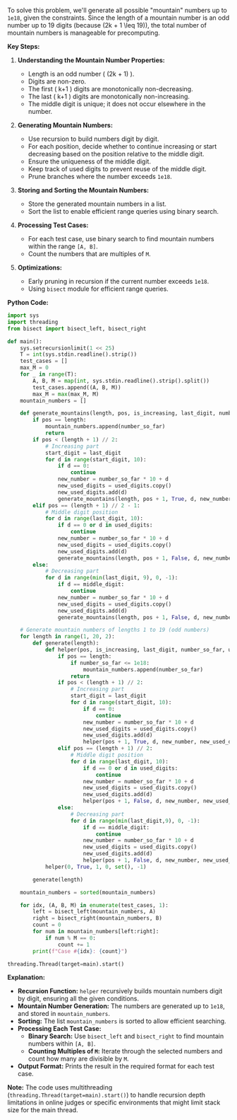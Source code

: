 To solve this problem, we'll generate all possible "mountain" numbers up to `1e18`, given the constraints. Since the length of a mountain number is an odd number up to 19 digits (because \(2k + 1 \leq 19\)), the total number of mountain numbers is manageable for precomputing.

**Key Steps:**

1. **Understanding the Mountain Number Properties:**
   - Length is an odd number \( (2k + 1) \).
   - Digits are non-zero.
   - The first \( k+1 \) digits are monotonically non-decreasing.
   - The last \( k+1 \) digits are monotonically non-increasing.
   - The middle digit is unique; it does not occur elsewhere in the number.

2. **Generating Mountain Numbers:**
   - Use recursion to build numbers digit by digit.
   - For each position, decide whether to continue increasing or start decreasing based on the position relative to the middle digit.
   - Ensure the uniqueness of the middle digit.
   - Keep track of used digits to prevent reuse of the middle digit.
   - Prune branches where the number exceeds `1e18`.

3. **Storing and Sorting the Mountain Numbers:**
   - Store the generated mountain numbers in a list.
   - Sort the list to enable efficient range queries using binary search.

4. **Processing Test Cases:**
   - For each test case, use binary search to find mountain numbers within the range `[A, B]`.
   - Count the numbers that are multiples of `M`.

5. **Optimizations:**
   - Early pruning in recursion if the current number exceeds `1e18`.
   - Using `bisect` module for efficient range queries.

**Python Code:**

```python
import sys
import threading
from bisect import bisect_left, bisect_right

def main():
    sys.setrecursionlimit(1 << 25)
    T = int(sys.stdin.readline().strip())
    test_cases = []
    max_M = 0
    for _ in range(T):
        A, B, M = map(int, sys.stdin.readline().strip().split())
        test_cases.append((A, B, M))
        max_M = max(max_M, M)
    mountain_numbers = []

    def generate_mountains(length, pos, is_increasing, last_digit, number_so_far, used_digits, middle_digit):
        if pos == length:
            mountain_numbers.append(number_so_far)
            return
        if pos < (length + 1) // 2:
            # Increasing part
            start_digit = last_digit
            for d in range(start_digit, 10):
                if d == 0:
                    continue
                new_number = number_so_far * 10 + d
                new_used_digits = used_digits.copy()
                new_used_digits.add(d)
                generate_mountains(length, pos + 1, True, d, new_number, new_used_digits, middle_digit)
        elif pos == (length + 1) // 2 - 1:
            # Middle digit position
            for d in range(last_digit, 10):
                if d == 0 or d in used_digits:
                    continue
                new_number = number_so_far * 10 + d
                new_used_digits = used_digits.copy()
                new_used_digits.add(d)
                generate_mountains(length, pos + 1, False, d, new_number, new_used_digits, d)
        else:
            # Decreasing part
            for d in range(min(last_digit, 9), 0, -1):
                if d == middle_digit:
                    continue
                new_number = number_so_far * 10 + d
                new_used_digits = used_digits.copy()
                new_used_digits.add(d)
                generate_mountains(length, pos + 1, False, d, new_number, new_used_digits, middle_digit)

    # Generate mountain numbers of lengths 1 to 19 (odd numbers)
    for length in range(1, 20, 2):
        def generate(length):
            def helper(pos, is_increasing, last_digit, number_so_far, used_digits, middle_digit):
                if pos == length:
                    if number_so_far <= 1e18:
                        mountain_numbers.append(number_so_far)
                    return
                if pos < (length + 1) // 2:
                    # Increasing part
                    start_digit = last_digit
                    for d in range(start_digit, 10):
                        if d == 0:
                            continue
                        new_number = number_so_far * 10 + d
                        new_used_digits = used_digits.copy()
                        new_used_digits.add(d)
                        helper(pos + 1, True, d, new_number, new_used_digits, middle_digit)
                elif pos == (length + 1) // 2:
                    # Middle digit position
                    for d in range(last_digit, 10):
                        if d == 0 or d in used_digits:
                            continue
                        new_number = number_so_far * 10 + d
                        new_used_digits = used_digits.copy()
                        new_used_digits.add(d)
                        helper(pos + 1, False, d, new_number, new_used_digits, d)
                else:
                    # Decreasing part
                    for d in range(min(last_digit,9), 0, -1):
                        if d == middle_digit:
                            continue
                        new_number = number_so_far * 10 + d
                        new_used_digits = used_digits.copy()
                        new_used_digits.add(d)
                        helper(pos + 1, False, d, new_number, new_used_digits, middle_digit)
            helper(0, True, 1, 0, set(), -1)

        generate(length)

    mountain_numbers = sorted(mountain_numbers)

    for idx, (A, B, M) in enumerate(test_cases, 1):
        left = bisect_left(mountain_numbers, A)
        right = bisect_right(mountain_numbers, B)
        count = 0
        for num in mountain_numbers[left:right]:
            if num % M == 0:
                count += 1
        print(f"Case #{idx}: {count}")

threading.Thread(target=main).start()
```

**Explanation:**

- **Recursion Function:** `helper` recursively builds mountain numbers digit by digit, ensuring all the given conditions.
- **Mountain Number Generation:** The numbers are generated up to `1e18`, and stored in `mountain_numbers`.
- **Sorting:** The list `mountain_numbers` is sorted to allow efficient searching.
- **Processing Each Test Case:**
  - **Binary Search:** Use `bisect_left` and `bisect_right` to find mountain numbers within `[A, B]`.
  - **Counting Multiples of `M`:** Iterate through the selected numbers and count how many are divisible by `M`.
- **Output Format:** Prints the result in the required format for each test case.

**Note:** The code uses multithreading (`threading.Thread(target=main).start()`) to handle recursion depth limitations in online judges or specific environments that might limit stack size for the main thread.
